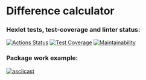 # Difference calculator

### Hexlet tests, test-coverage and linter status:
[![Actions Status](https://github.com/EvgenyCh97/python-project-50/workflows/hexlet-check/badge.svg)](https://github.com/EvgenyCh97/python-project-50/actions)
[![Test Coverage](https://api.codeclimate.com/v1/badges/a73ad3f76296114ce16f/test_coverage)](https://codeclimate.com/github/EvgenyCh97/python-project-50/test_coverage)
[![Maintainability](https://api.codeclimate.com/v1/badges/a73ad3f76296114ce16f/maintainability)](https://codeclimate.com/github/EvgenyCh97/python-project-50/maintainability)

### Package work example:
[![asciicast](https://asciinema.org/a/558412.svg)](https://asciinema.org/a/558412)
